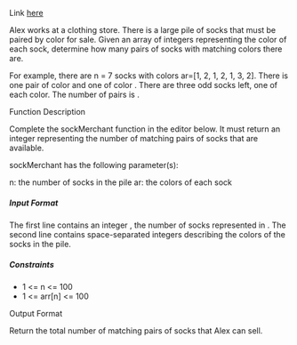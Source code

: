 Link [here](https://www.hackerrank.com/challenges/sock-merchant/problem?h_l=interview&playlist_slugs%5B%5D=interview-preparation-kit&playlist_slugs%5B%5D=warmup)

Alex works at a clothing store. There is a large pile of socks that must be paired by color for sale. Given an array of integers representing the color of each sock, determine how many pairs of socks with matching colors there are.

For example, there are n = 7 socks with colors ar=[1, 2, 1, 2, 1, 3, 2]. There is one pair of color  and one of color . There are three odd socks left, one of each color. The number of pairs is .

Function Description

Complete the sockMerchant function in the editor below. It must return an integer representing the number of matching pairs of socks that are available.

sockMerchant has the following parameter(s):

n: the number of socks in the pile
ar: the colors of each sock

##### Input Format

The first line contains an integer , the number of socks represented in .
The second line contains  space-separated integers describing the colors  of the socks in the pile.

##### Constraints

- 1 <= n <= 100
- 1 <= arr[n] <= 100

Output Format

Return the total number of matching pairs of socks that Alex can sell.
